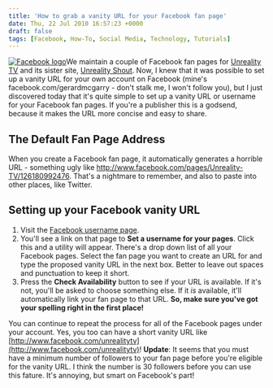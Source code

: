 ```yaml
---
title: 'How to grab a vanity URL for your Facebook fan page'
date: Thu, 22 Jul 2010 16:57:23 +0000
draft: false
tags: [Facebook, How-To, Social Media, Technology, Tutorials]
---
```


[![Facebook logo](http://gerard.interwebworld.co.uk/files/2010/10/facebook-logo.jpg)](http://gerard.interwebworld.co.uk/files/2010/10/facebook-logo.jpg)We maintain a couple of Facebook fan pages for [Unreality TV](http://www.unrealitytv.co.uk) and its sister site, [Unreality Shout](http://unrealityshout.com). Now, I knew that it was possible to set up a vanity URL for your own account on Facebook (mine's facebook.com/gerardmcgarry - don't stalk me, I won't follow you), but I just discovered today that it's quite simple to set up a vanity URL or username for your Facebook fan pages. If you're a publisher this is a godsend, because it makes the URL more concise and easy to share.

The Default Fan Page Address
----------------------------

When you create a Facebook fan page, it automatically generates a horrible URL - something ugly like http://www.facebook.com/pages/Unreality-TV/126180992476. That's a nightmare to remember, and also to paste into other places, like Twitter.

Setting up your Facebook vanity URL
-----------------------------------

1.  Visit the [Facebook username page](http://www.facebook.com/username/).
2.  You'll see a link on that page to **Set a username for your pages**. Click this and a utility will appear. There's a drop down list of all your Facebook pages. Select the fan page you want to create an URL for and type the proposed vanity URL in the next box. Better to leave out spaces and punctuation to keep it short.
3.  Press the **Check Availability** button to see if your URL is available. If it's not, you'll be asked to choose something else. If it _is_ available, it'll automatically link your fan page to that URL. **So, make sure you've got your spelling right in the first place!**

You can continue to repeat the process for all of the Facebook pages under your account. Yes, you too can have a short vanity URL like [http://www.facebook.com/unrealitytv](http://www.facebook.com/unrealitytv)! **Update**: It seems that you must have a minimum number of followers to your fan page before you're eligible for the vanity URL. I think the number is 30 followers before you can use this fature. It's annoying, but smart on Facebook's part!